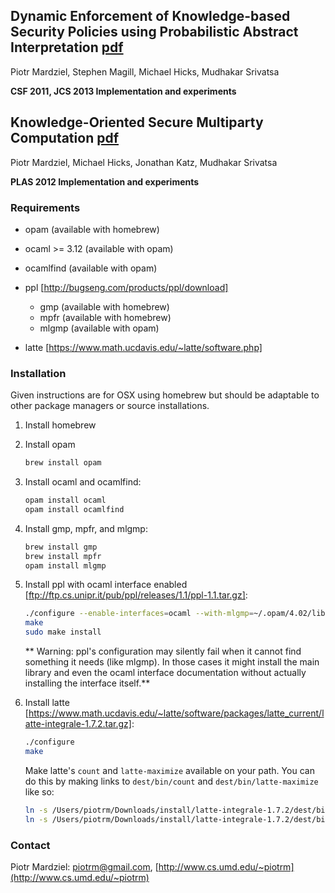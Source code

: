 ## Dynamic Enforcement of Knowledge-based Security Policies using Probabilistic Abstract Interpretation [pdf](http://www.cs.umd.edu/~mwh/papers/beliefpol-extended.pdf)

Piotr Mardziel, Stephen Magill, Michael Hicks, Mudhakar Srivatsa

**CSF 2011, JCS 2013 Implementation and experiments**

## Knowledge-Oriented Secure Multiparty Computation [pdf](http://www.cs.umd.edu/~mwh/papers/belief-smc.pdf)

Piotr Mardziel, Michael Hicks, Jonathan Katz, Mudhakar Srivatsa

**PLAS 2012 Implementation and experiments**

### Requirements
  * opam      (available with homebrew)

  * ocaml >= 3.12 (available with opam)

  * ocamlfind (available with opam)

  * ppl [http://bugseng.com/products/ppl/download]
    - gmp   (available with homebrew)
    - mpfr  (available with homebrew)
    - mlgmp (available with opam)

  * latte [https://www.math.ucdavis.edu/~latte/software.php]

### Installation

Given instructions are for OSX using homebrew but should be adaptable
to other package managers or source installations.

1. Install homebrew

2. Install opam

   ```bash
   brew install opam
   ```

3. Install ocaml and ocamlfind:

   ```bash
   opam install ocaml
   opam install ocamlfind
   ```

4. Install gmp, mpfr, and mlgmp:

   ```bash
   brew install gmp
   brew install mpfr
   opam install mlgmp
   ```

5. Install ppl with ocaml interface enabled [ftp://ftp.cs.unipr.it/pub/ppl/releases/1.1/ppl-1.1.tar.gz]:

    ```bash
    ./configure --enable-interfaces=ocaml --with-mlgmp=~/.opam/4.02/lib/gmp
    make
    sudo make install
    ```

    ** Warning: ppl's configuration may silently fail when it cannot find
       something it needs (like mlgmp). In those cases it might install
       the main library and even the ocaml interface documentation without
       actually installing the interface itself.**

6. Install latte [https://www.math.ucdavis.edu/~latte/software/packages/latte_current/latte-integrale-1.7.2.tar.gz]:

   ```bash
   ./configure
   make
   ```

   Make latte's `count` and `latte-maximize` available on your path. You
   can do this by making links to `dest/bin/count` and `dest/bin/latte-maximize` like so:

   ```bash
   ln -s /Users/piotrm/Downloads/install/latte-integrale-1.7.2/dest/bin/count /usr/local/bin/count
   ln -s /Users/piotrm/Downloads/install/latte-integrale-1.7.2/dest/bin/latte-maximize /usr/local/bin/latte-maximize
   ```

### Contact
Piotr Mardziel: [piotrm@gmail.com](mailto:piotrm@gmail.com),
[http://www.cs.umd.edu/~piotrm](http://www.cs.umd.edu/~piotrm)

